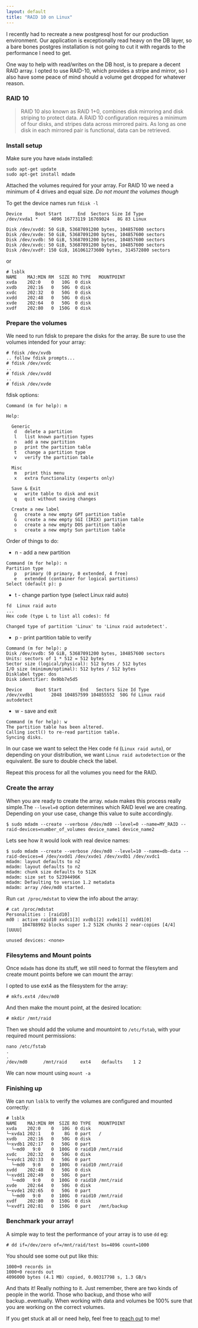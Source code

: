 ```yaml
---
layout: default
title: "RAID 10 on Linux"
---
```


I recently had to recreate a new postgresql host for our production environment. Our application is exceptionally read heavy on the DB layer, so a bare bones postgres installation is not going to cut it with regards to the performance I need to get.

One way to help with read/writes on the DB host, is to prepare a decent RAID array. I opted to use RAID-10, which provides a stripe and mirror, so I also have some peace of mind should a volume get dropped for whatever reason.

### RAID 10
>RAID 10 also known as RAID 1+0, combines disk mirroring and disk striping to protect data. A RAID 10 configuration requires a minimum of four disks, and stripes data across mirrored pairs. As long as one disk in each mirrored pair is functional, data can be retrieved.

### Install setup
Make sure you have `mdadm` installed:

```
sudo apt-get update
sudo apt-get install mdadm
```

Attached the volumes required for your array. For RAID 10 we need a minimum of 4 drives and equal size. *Do not mount the volumes though*

To get the device names run `fdisk -l`
```
Device     Boot Start      End  Sectors Size Id Type
/dev/xvda1 *     4096 16773119 16769024   8G 83 Linux

Disk /dev/xvdd: 50 GiB, 53687091200 bytes, 104857600 sectors
Disk /dev/xvde: 50 GiB, 53687091200 bytes, 104857600 sectors
Disk /dev/xvdb: 50 GiB, 53687091200 bytes, 104857600 sectors
Disk /dev/xvdc: 50 GiB, 53687091200 bytes, 104857600 sectors
Disk /dev/xvdf: 150 GiB, 161061273600 bytes, 314572800 sectors
```
or

```
# lsblk
NAME    MAJ:MIN RM  SIZE RO TYPE   MOUNTPOINT
xvda    202:0    0   10G  0 disk   
xvdb    202:16   0   50G  0 disk   
xvdc    202:32   0   50G  0 disk   
xvdd    202:48   0   50G  0 disk   
xvde    202:64   0   50G  0 disk   
xvdf    202:80   0  150G  0 disk   
```

### Prepare the volumes

We need to run fdisk to prepare the disks for the array. Be sure to use the volumes intended for your array:

```
# fdisk /dev/xvdb
.. follow fdisk prompts...
# fdisk /dev/xvdc
..
# fdisk /dev/xvdd
..
# fdisk /dev/xvde
```

fdisk options:

```
Command (m for help): m

Help:

  Generic
   d   delete a partition
   l   list known partition types
   n   add a new partition
   p   print the partition table
   t   change a partition type
   v   verify the partition table

  Misc
   m   print this menu
   x   extra functionality (experts only)

  Save & Exit
   w   write table to disk and exit
   q   quit without saving changes

  Create a new label
   g   create a new empty GPT partition table
   G   create a new empty SGI (IRIX) partition table
   o   create a new empty DOS partition table
   s   create a new empty Sun partition table

```
Order of things to do:

* n - add a new partition
```
Command (m for help): n
Partition type
   p   primary (0 primary, 0 extended, 4 free)
   e   extended (container for logical partitions)
Select (default p): p
```
* t - change partion type (select Linux raid auto)
```
fd  Linux raid auto
...
Hex code (type L to list all codes): fd

Changed type of partition 'Linux' to 'Linux raid autodetect'.
```
* p - print partition table to verify
```
Command (m for help): p
Disk /dev/xvdb: 50 GiB, 53687091200 bytes, 104857600 sectors
Units: sectors of 1 * 512 = 512 bytes
Sector size (logical/physical): 512 bytes / 512 bytes
I/O size (minimum/optimal): 512 bytes / 512 bytes
Disklabel type: dos
Disk identifier: 0x9bb7e5d5

Device     Boot Start       End   Sectors Size Id Type
/dev/xvdb1       2048 104857599 104855552  50G fd Linux raid autodetect
```
* w - save and exit
```
Command (m for help): w
The partition table has been altered.
Calling ioctl() to re-read partition table.
Syncing disks.
```

In our case we want to select the Hex code `fd` (`Linux raid auto`), or depending on your distribution, we want `Linux raid autodetection` or the equivalent. Be sure to double check the label.

Repeat this process for all the volumes you need for the RAID.

### Create the array
When you are ready to create the array. `mdadm` makes this process really simple.The `--level=0` option determines which RAID level we are creating. Depending on your use case, change this value to suite accordingly.

```
$ sudo mdadm --create --verbose /dev/md0 --level=0 --name=MY_RAID --raid-devices=number_of_volumes device_name1 device_name2
```
Lets see how it would look with real device names:
```
$ sudo mdadm --create --verbose /dev/md0 --level=10 --name=db-data --raid-devices=4 /dev/xvdd1 /dev/xvde1 /dev/xvdb1 /dev/xvdc1
mdadm: layout defaults to n2
mdadm: layout defaults to n2
mdadm: chunk size defaults to 512K
mdadm: size set to 52394496K
mdadm: Defaulting to version 1.2 metadata
mdadm: array /dev/md0 started.
```

Run `cat /proc/mdstat` to view the info about the array:

```
# cat /proc/mdstat
Personalities : [raid10]
md0 : active raid10 xvdc1[3] xvdb1[2] xvde1[1] xvdd1[0]
      104788992 blocks super 1.2 512K chunks 2 near-copies [4/4] [UUUU]

unused devices: <none>
```

### Filesytems and Mount points

Once `mdadm` has done its stuff, we still need to format the filesytem and create mount points before we can mount the array:

I opted to use ext4 as the filesystem for the array:

```
# mkfs.ext4 /dev/md0
```

And then make the mount point, at the desired location:
```
# mkdir /mnt/raid
```

Then we should add the volume and mountoint to `/etc/fstab`, with your required mount permissions:

```
nano /etc/fstab
.
.
/dev/md0      /mnt/raid     ext4    defaults    1 2
```

We can now mount using `mount -a`

### Finishing up
We can run `lsblk` to verify the volumes are configured and mounted correctly:

```
# lsblk
NAME    MAJ:MIN RM  SIZE RO TYPE   MOUNTPOINT
xvda    202:0    0   10G  0 disk   
└─xvda1 202:1    0    8G  0 part   /
xvdb    202:16   0   50G  0 disk   
└─xvdb1 202:17   0   50G  0 part   
  └─md0   9:0    0  100G  0 raid10 /mnt/raid
xvdc    202:32   0   50G  0 disk   
└─xvdc1 202:33   0   50G  0 part   
  └─md0   9:0    0  100G  0 raid10 /mnt/raid
xvdd    202:48   0   50G  0 disk   
└─xvdd1 202:49   0   50G  0 part   
  └─md0   9:0    0  100G  0 raid10 /mnt/raid
xvde    202:64   0   50G  0 disk   
└─xvde1 202:65   0   50G  0 part   
  └─md0   9:0    0  100G  0 raid10 /mnt/raid
xvdf    202:80   0  150G  0 disk   
└─xvdf1 202:81   0  150G  0 part   /mnt/backup
```

### Benchmark your array!

A simple way to test the performance of your array is to use `dd` eg:

```
# dd if=/dev/zero of=/mnt/raid/test bs=4096 count=1000
```

You should see some out put like this:
```
1000+0 records in
1000+0 records out
4096000 bytes (4.1 MB) copied, 0.00317798 s, 1.3 GB/s
```

And thats it! Really nothing to it. Just remember, there are two kinds of people in the world. Those who backup, and those who *will* backup..eventually. When working with data and volumes be 100% sure that you are working on the correct volumes.

If you get stuck at all or need help, feel free to [reach out](http://blog.stratotechnology.com/contact/) to me!

